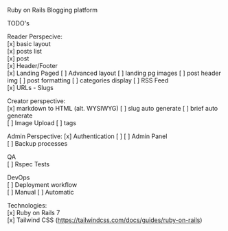 Ruby on Rails Blogging platform

TODO's

Reader Perspecive:  
[x] basic layout  
    [x] posts list  
    [x] post  
    [x] Header/Footer  
    [x] Landing Paged
[ ] Advanced layout
    [ ] landing pg images
    [ ] post header img
    [ ] post formatting
    [ ] categories display
[ ] RSS Feed  
[x] URLs - Slugs  

Creator perspective:    
[x] markdown to HTML (alt. WYSIWYG)
[ ] slug auto generate
[ ] brief auto generate  
[ ] Image Upload
[ ] tags  

Admin Perspective:
[x] Authentication
    [ ] 
[ ] Admin Panel  
[ ] Backup processes  

QA  
[ ] Rspec Tests  

DevOps  
[ ] Deployment workflow  
    [ ] Manual 
    [ ] Automatic  

 
Technologies:  
[x] Ruby on Rails 7  
[x] Tailwind CSS (https://tailwindcss.com/docs/guides/ruby-on-rails)

